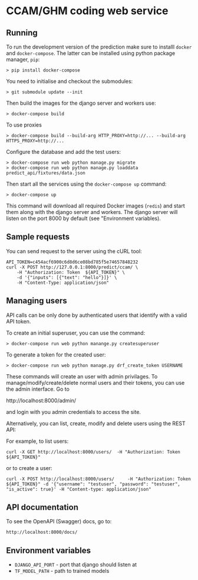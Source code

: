 # CCAM/GHM coding web service

## Running

To run the development version of the prediction make sure to installl `docker` and `docker-compose`. The latter can be installed using python package manager, `pip`:

```
> pip install docker-compose
```

You need to initialise and checkout the submodules:

```
> git submodule update --init
```

Then build the images for the django server and workers use:

```
> docker-compose build
```

To use proxies

```
> docker-compose build --build-arg HTTP_PROXY=http://... --build-arg HTTPS_PROXY=http://...
```

Configure the database and add the test users:

```
> docker-compose run web python manage.py migrate
> docker-compose run web python manage.py loaddata predict_api/fixtures/data.json
```

Then start all the services using the `docker-compose up` command:

```
> docker-compose up
```

This command will download all required Docker images (`redis`) and start them along with the django server and workers. The django server will listen on the port 8000 by default (see "Environment variables).


## Sample requests

You can send request to the server using the cURL tool:

```
API_TOKEN=c454acf6900c6d8d6ce08bd785f5e74657848232
curl -X POST http://127.0.0.1:8000/predict/ccam/ \
    -H "Authorization: Token  ${API_TOKEN}" \
    -d '{"inputs": [{"text": "hello"}]}' \
    -H "Content-Type: application/json"
```

## Managing users

API calls can be only done by authenticated users that identify with a valid API token.

To create an initial superuser, you can use the command:

```
> docker-compose run web python manange.py createsuperuser
```

To generate a token for the created user:

```
> docker-compose run web python manage.py drf_create_token USERNAME
```

These commands will create an user with admin privilages. To manage/modify/create/delete
normal users and their tokens, you can use the admin interface. Go to

http://localhost:8000/admin/

and login with you admin credentials to access the site.

Alternatively, you can list, create, modify and delete users using the REST API:

For example, to list users:

```
curl -X GET http://localhost:8000/users/  -H "Authorization: Token  ${API_TOKEN}"
```

or to create a user:

```
curl -X POST http://localhost:8000/users/     -H "Authorization: Token  ${API_TOKEN}" -d '{"username": "testuser", "password": "testuser", "is_active": true}' -H "Content-type: application/json"
```

## API documentation

To see the OpenAPI (Swagger) docs, go to:

```
http://localhost:8000/docs/
```

## Environment variables

* `DJANGO_API_PORT` - port that django should listen at
* `TF_MODEL_PATH` - path to trained models